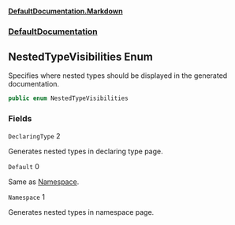 #### [DefaultDocumentation.Markdown](index.md 'index')
### [DefaultDocumentation](index.md#DefaultDocumentation 'DefaultDocumentation')

## NestedTypeVisibilities Enum

Specifies where nested types should be displayed in the generated documentation.

```csharp
public enum NestedTypeVisibilities
```
### Fields

<a name='DefaultDocumentation.NestedTypeVisibilities.DeclaringType'></a>

`DeclaringType` 2

Generates nested types in declaring type page.

<a name='DefaultDocumentation.NestedTypeVisibilities.Default'></a>

`Default` 0

Same as [Namespace](NestedTypeVisibilities.md#DefaultDocumentation.NestedTypeVisibilities.Namespace 'DefaultDocumentation.NestedTypeVisibilities.Namespace').

<a name='DefaultDocumentation.NestedTypeVisibilities.Namespace'></a>

`Namespace` 1

Generates nested types in namespace page.